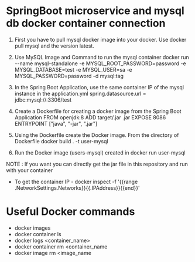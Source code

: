 # SpringBoot microservice and mysql db docker container connection

1. First you have to pull mysql docker image into your docker. Use docker pull mysql and the version latest.

2. Use MySQL Image and Command to run the mysql container 
docker run --name mysql-standalone -e MYSQL_ROOT_PASSWORD=password -e MYSQL_DATABASE=test -e MYSQL_USER=sa -e MYSQL_PASSWORD=password -d mysql:tag

3. In the Spring Boot Application, use the same container IP of the mysql instance in the application.yml spring.datasource.url = jdbc:mysql://<Container-IP>:3306/test

4. Create a Dockerfile for creating a docker image from the Spring Boot Application 
FROM openjdk:8 
ADD target/<jar-file>.jar <destination-filename>.jar 
EXPOSE 8086 ENTRYPOINT ["java", "-jar", "<filename>.jar"]

5. Using the Dockerfile create the Docker image. From the directory of Dockerfile 
docker build . -t user-mysql

6. Run the Docker image (users-mysql) created in 
docker run user-mysql

NOTE : If you want you can directly get the jar file in this repository and run with your container

* To get the container IP - docker inspect -f '{{range .NetworkSettings.Networks}}{{.IPAddress}}{{end}}' <container-name or id>

# Useful Docker commands

- docker images
- docker container ls
- docker logs <container_name>
- docker container rm <container_name
- docker image rm <image_name
